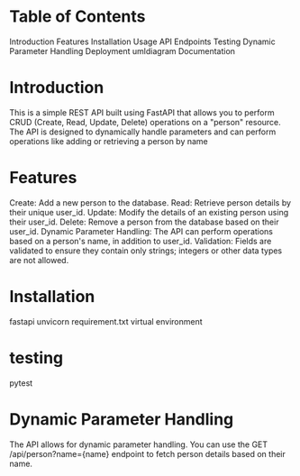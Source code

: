 # Table of Contents

Introduction
Features
Installation
Usage
API Endpoints
Testing
Dynamic Parameter Handling
Deployment
umldiagram
Documentation

# Introduction
This is a simple REST API built using FastAPI that allows you to perform CRUD (Create, Read, Update, Delete) operations on a "person" resource. The API is designed to dynamically handle parameters and can perform operations like adding or retrieving a person by name

# Features
Create: Add a new person to the database.
Read: Retrieve person details by their unique user_id.
Update: Modify the details of an existing person using their user_id.
Delete: Remove a person from the database based on their user_id.
Dynamic Parameter Handling: The API can perform operations based on a person's name, in addition to user_id.
Validation: Fields are validated to ensure they contain only strings; integers or other data types are not allowed.

# Installation
fastapi 
unvicorn
requirement.txt
virtual environment

# testing
pytest

# Dynamic Parameter Handling
The API allows for dynamic parameter handling. You can use the GET /api/person?name={name} endpoint to fetch person details based on their name.